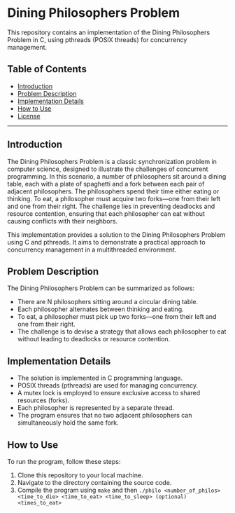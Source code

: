# Dining Philosophers Problem

This repository contains an implementation of the Dining Philosophers Problem in C, using pthreads (POSIX threads) for concurrency management.

## Table of Contents
- [Introduction](#introduction)
- [Problem Description](#problem-description)
- [Implementation Details](#implementation-details)
- [How to Use](#how-to-use)
- [License](./LICENSE)

---

## Introduction

The Dining Philosophers Problem is a classic synchronization problem in computer science, designed to illustrate the challenges of concurrent programming. In this scenario, a number of philosophers sit around a dining table, each with a plate of spaghetti and a fork between each pair of adjacent philosophers. The philosophers spend their time either eating or thinking. To eat, a philosopher must acquire two forks—one from their left and one from their right. The challenge lies in preventing deadlocks and resource contention, ensuring that each philosopher can eat without causing conflicts with their neighbors.

This implementation provides a solution to the Dining Philosophers Problem using C and pthreads. It aims to demonstrate a practical approach to concurrency management in a multithreaded environment.

## Problem Description

The Dining Philosophers Problem can be summarized as follows:

- There are N philosophers sitting around a circular dining table.
- Each philosopher alternates between thinking and eating.
- To eat, a philosopher must pick up two forks—one from their left and one from their right.
- The challenge is to devise a strategy that allows each philosopher to eat without leading to deadlocks or resource contention.

## Implementation Details

- The solution is implemented in C programming language.
- POSIX threads (pthreads) are used for managing concurrency.
- A mutex lock is employed to ensure exclusive access to shared resources (forks).
- Each philosopher is represented by a separate thread.
- The program ensures that no two adjacent philosophers can simultaneously hold the same fork.

## How to Use

To run the program, follow these steps:

1. Clone this repository to your local machine.
2. Navigate to the directory containing the source code.
3. Compile the program using `make` and then `./philo <number_of_philos> <time_to_die> <time_to_eat> <time_to_sleep> (optional)<times_to_eat>`

